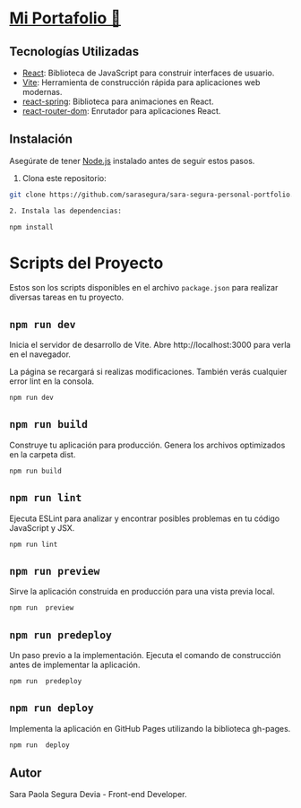 # [Mi Portafolio 💼](https://sarasegura.github.io/sara-segura-personal-portfolio/)

## Tecnologías Utilizadas

- [React](https://reactjs.org/): Biblioteca de JavaScript para construir interfaces de usuario.
- [Vite](https://vitejs.dev/): Herramienta de construcción rápida para aplicaciones web modernas.
- [react-spring](https://react-spring.io/): Biblioteca para animaciones en React.
- [react-router-dom](https://reactrouter.com/): Enrutador para aplicaciones React.

## Instalación

Asegúrate de tener [Node.js](https://nodejs.org/) instalado antes de seguir estos pasos.

1. Clona este repositorio:

```bash
git clone https://github.com/sarasegura/sara-segura-personal-portfolio.git

2. Instala las dependencias:

npm install


```

# Scripts del Proyecto

Estos son los scripts disponibles en el archivo `package.json` para realizar diversas tareas en tu proyecto.

## `npm run dev`

Inicia el servidor de desarrollo de Vite. Abre http://localhost:3000 para verla en el navegador.

La página se recargará si realizas modificaciones. También verás cualquier error lint en la consola.

```bash
npm run dev
```

## `npm run build`

Construye tu aplicación para producción. Genera los archivos optimizados en la carpeta dist.

```bash
npm run build
```

## `npm run lint`

Ejecuta ESLint para analizar y encontrar posibles problemas en tu código JavaScript y JSX.

```bash
npm run lint
```

## `npm run preview`

Sirve la aplicación construida en producción para una vista previa local.

```bash
npm run  preview
```

## `npm run predeploy`

Un paso previo a la implementación. Ejecuta el comando de construcción antes de implementar la aplicación.

```bash
npm run  predeploy
```

## `npm run deploy`

Implementa la aplicación en GitHub Pages utilizando la biblioteca gh-pages.

```bash
npm run  deploy
```

## Autor

Sara Paola Segura Devia - Front-end Developer.
